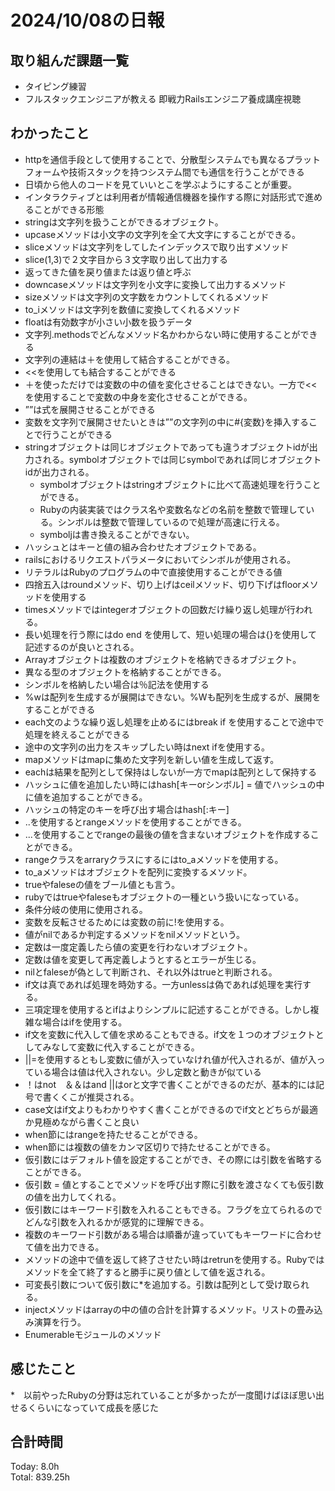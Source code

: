 # 2024/10/08の日報
## 取り組んだ課題一覧
* タイピング練習
* フルスタックエンジニアが教える 即戦力Railsエンジニア養成講座視聴
## わかったこと
*  httpを通信手段として使用することで、分散型システムでも異なるプラットフォームや技術スタックを持つシステム間でも通信を行うことができる
*  日頃から他人のコードを見ていいとこを学ぶようにすることが重要。
*  インタラクティブとは利用者が情報通信機器を操作する際に対話形式で進めることができる形態
*  stringは文字列を扱うことができるオブジェクト。
*  upcaseメソッドは小文字の文字列を全て大文字にすることができる。
*  sliceメソッドは文字列をしてしたインデックスで取り出すメソッド
  *  slice(1,3)で２文字目から３文字取り出して出力する
*  返ってきた値を戻り値または返り値と呼ぶ
*  downcaseメソッドは文字列を小文字に変換して出力するメソッド
*  sizeメソッドは文字列の文字数をカウントしてくれるメソッド
*  to_iメソッドは文字列を数値に変換してくれるメソッド
*  floatは有効数字が小さい小数を扱うデータ
*  文字列.methodsでどんなメソッド名かわからない時に使用することができる
*  文字列の連結は＋を使用して結合することができる。
 * <<を使用しても結合することができる
 * ＋を使っただけでは変数の中の値を変化させることはできない。一方で<<を使用することで変数の中身を変化させることができる。
 * ””は式を展開させることができる
 * 変数を文字列で展開させたいときは””の文字列の中に#{変数}を挿入することで行うことができる
 * stringオブジェクトは同じオブジェクトであっても違うオブジェクトidが出力される。symbolオブジェクトでは同じsymbolであれば同じオブジェクトidが出力される。
   * symbolオブジェクトはstringオブジェクトに比べて高速処理を行うことができる。
   * Rubyの内装実装ではクラス名や変数名などの名前を整数で管理している。シンボルは整数で管理しているので処理が高速に行える。
   * symboljは書き換えることができない。
 * ハッシュとはキーと値の組み合わせたオブジェクトである。
 * railsにおけるリクエストパラメータにおいてシンボルが使用される。
 *  リテラルはRubyのプログラムの中で直接使用することができる値
 *  四捨五入はroundメソッド、切り上げはceilメソッド、切り下げはfloorメソッドを使用する
 *  timesメソッドではintegerオブジェクトの回数だけ繰り返し処理が行われる。
 *  長い処理を行う際にはdo end を使用して、短い処理の場合は{}を使用して記述するのが良いとされる。
 *  Arrayオブジェクトは複数のオブジェクトを格納できるオブジェクト。
  * 異なる型のオブジェクトを格納することができる。
  * シンボルを格納したい場合は％記法を使用する
  *  %wは配列を生成するが展開はできない。%Wも配列を生成するが、展開をすることができる
 *  each文のような繰り返し処理を止めるにはbreak if を使用することで途中で処理を終えることができる
 *  途中の文字列の出力をスキップしたい時はnext ifを使用する。
 *  mapメソッドはmapに集めた文字列を新しい値を生成して返す。
  * eachは結果を配列として保持はしないが一方でmapは配列として保持する
 * ハッシュに値を追加したい時にはhash[キーorシンボル] = 値でハッシュの中に値を追加することができる。
 * ハッシュの特定のキーを呼び出す場合はhash[:キー]
 * ..を使用するとrangeメソッドを使用することができる。
  * ...を使用することでrangeの最後の値を含まないオブジェクトを作成することができる。 
 * rangeクラスをarraryクラスにするにはto_aメソッドを使用する。
  * to_aメソッドはオブジェクトを配列に変換するメソッド。
 *  trueやfaleseの値をブール値とも言う。
 *  rubyではtrueやfaleseもオブジェクトの一種という扱いになっている。
  * 条件分岐の使用に使用される。
  * 変数を反転させるためには変数の前に!を使用する。
 * 値がnilであるか判定するメソッドをnilメソッドという。
 * 定数は一度定義したら値の変更を行わないオブジェクト。
  * 定数は値を変更して再定義しようとするとエラーが生じる。
 * nilとfaleseが偽として判断され、それ以外はtrueと判断される。
 * if文は真であれば処理を時効する。一方unlessは偽であれば処理を実行する。
  * 三項定理を使用するとifはよりシンプルに記述することができる。しかし複雑な場合はifを使用する。
  * if文を変数に代入して値を求めることもできる。if文を１つのオブジェクトとしてみなして変数に代入することができる。
 *  ||=を使用するともし変数に値が入っていなけれ値が代入されるが、値が入っている場合は値は代入されない。少し定数と動きが似ている
 *  ！はnot　＆＆はand ||はorと文字で書くことができるのだが、基本的には記号で書くくこが推奨される。
 *  case文はif文よりもわかりやすく書くことができるのでif文とどちらが最適か見極めながら書くこと良い
  * when節にはrangeを持たせることができる。
  * when節には複数の値をカンマ区切りで持たせることができる。
 *  仮引数にはデフォルト値を設定することができ、その際には引数を省略することができる。
  * 仮引数 = 値とすることでメソッドを呼び出す際に引数を渡さなくても仮引数の値を出力してくれる。
  * 仮引数にはキーワード引数を入れることもできる。フラグを立てられるのでどんな引数を入れるかが感覚的に理解できる。
  * 複数のキーワード引数がある場合は順番が違っていてもキーワードに合わせて値を出力できる。
 * メソッドの途中で値を返して終了させたい時はretrunを使用する。Rubyではメソッドを全て終了すると勝手に戻り値として値を返される。
 * 可変長引数について仮引数に*を追加する。引数は配列として受け取られる。
 * injectメソッドはarrayの中の値の合計を計算するメソッド。リストの畳み込み演算を行う。
  * Enumerableモジュールのメソッド                       
## 感じたこと
*　以前やったRubyの分野は忘れていることが多かったが一度聞けばほぼ思い出せるくらいになっていて成長を感じた
## 合計時間  
Today: 8.0h<br>
Total: 839.25h
